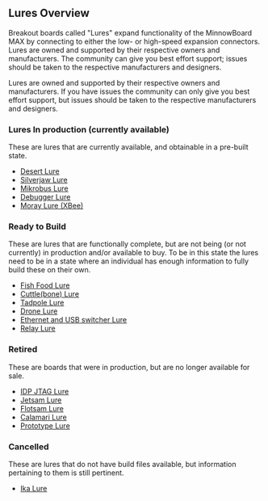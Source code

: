 ## Lures Overview

Breakout boards called "Lures" expand functionality of the MinnowBoard MAX 
by connecting to either the low- or high-speed expansion connectors. Lures 
are owned and supported by their respective owners and manufacturers. The 
community can give you best effort support; issues should be taken to the 
respective manufacturers and designers.

Lures are owned and supported by their respective owners and manufacturers. 
If you have issues the community can only give you best effort support, but 
issues should be taken to the respective manufacturers and designers.

### Lures In production (currently available)

These are lures that are currently available, and obtainable in a pre-built state.

- [Desert Lure](desert-lure)
- [Silverjaw Lure](silverjaw-lure)
- [Mikrobus Lure](mikrobus-lure)
- [Debugger Lure](debugger-lure)
- [Moray Lure (XBee)](moray-lure)

### Ready to Build

These are lures that are functionally complete, but are not being (or not 
currently) in production and/or available to buy. To be in this state the 
lures need to be in a state where an individual has enough information to 
fully build these on their own.

- [Fish Food Lure](fish-food-lure)
- [Cuttle(bone) Lure](cuttlebone-lure)
- [Tadpole Lure](tadpole-lure)
- [Drone Lure](drone-lure)
- [Ethernet and USB switcher Lure](ethernet-usb-switcher-lure)
- [Relay Lure](relay-lure)

### Retired

These are boards that were in production, but are no longer available 
for sale.

- [IDP JTAG Lure](idp-jtag-lure)
- [Jetsam Lure](jetsam-lure)
- [Flotsam Lure](flotsam-lure)
- [Calamari Lure](calamari-lure)
- [Prototype Lure](prototype-lure)

### Cancelled

These are lures that do not have build files available, but information 
pertaining to them is still pertinent.

- [Ika Lure](ika-lure)
